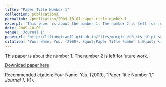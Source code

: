 ```yaml
---
title: "Paper Title Number 1"
collection: publications
permalink: /publication/2009-10-01-paper-title-number-1
excerpt: 'This paper is about the number 1. The number 2 is left for future work.'
date: 2009-10-01
venue: 'Journal 1'
paperurl: 'http://liliangtian11.github.io/files/margin_effects_of_pt_scoup.pdf'
citation: 'Your Name, You. (2009). &quot;Paper Title Number 1.&quot; <i>Journal 1</i>. 1(1).'
---
```

This paper is about the number 1. The number 2 is left for future work.

[Download paper here](http://liliangtian11.github.io/files/margin_effects_of_pt_scoup.pdf)

Recommended citation: Your Name, You. (2009). "Paper Title Number 1." <i>Journal 1</i>. 1(1).
